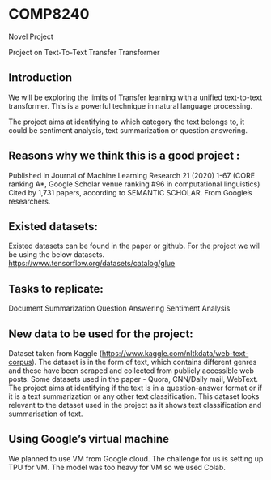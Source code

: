 # COMP8240

Novel Project

Project on Text-To-Text Transfer Transformer

## Introduction

We will be exploring the limits of Transfer learning with a unified text-to-text transformer. This is a powerful technique in natural language processing. 

The project aims at identifying to which category the text belongs to, it could be sentiment analysis, text summarization or question answering.

## Reasons why we think this is a good project :

Published in Journal of Machine Learning Research 21 (2020) 1-67 (CORE ranking A*, Google Scholar venue ranking #96 in computational linguistics)
Cited by 1,731 papers, according to SEMANTIC SCHOLAR.
From Google’s researchers.

## Existed datasets:

Existed datasets can be found in the paper or github.
For the project we will be using the below datasets.
https://www.tensorflow.org/datasets/catalog/glue

## Tasks to replicate:

Document Summarization 
Question Answering
Sentiment Analysis

## New data to be used for the project:

Dataset taken from Kaggle (https://www.kaggle.com/nltkdata/web-text-corpus). 
The dataset is in the form of text, which contains different genres and these have been scraped and collected from publicly accessible web posts. 
Some datasets used in the paper - Quora, CNN/Daily mail, WebText.
The project aims at identifying if the text is in a question-answer format or if it is a text summarization or any other text classification.
This dataset looks relevant to the dataset used in the project as it shows text classification and summarisation of text.

## Using Google’s virtual machine

We planned to use VM from Google cloud. The challenge for us is setting up TPU for VM.
The model was too heavy for VM so we used Colab.





